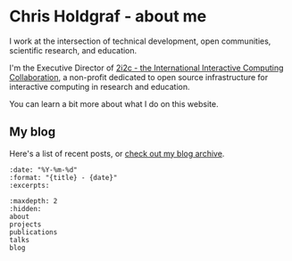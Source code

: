 # Chris Holdgraf - about me

I work at the intersection of technical development, open communities, scientific research, and education.

I'm the Executive Director of [2i2c - the International Interactive Computing Collaboration](https://2i2c.org), a non-profit dedicated to open source infrastructure for interactive computing in research and education.

You can learn a bit more about what I do on this website.

## My blog

Here's a list of recent posts, or [check out my blog archive](blog.md).

```{postlist}
:date: "%Y-%m-%d"
:format: "{title} - {date}"
:excerpts:
```

```{toctree}
:maxdepth: 2
:hidden:
about
projects
publications
talks
blog
```
